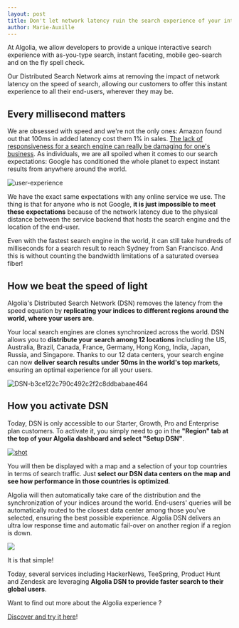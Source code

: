 ```yaml
---
layout: post
title: Don't let network latency ruin the search experience of your international users
author: Marie-Auxille
---
```


At Algolia, we allow developers to provide a unique interactive search
experience with as-you-type search, instant faceting, mobile geo-search and on
the fly spell check.

Our Distributed Search Network aims at removing the impact of network latency
on the speed of search, allowing our customers to offer this instant
experience to all their end-users, wherever they may be.

## Every millisecond matters

We are obsessed with speed and we're not the only ones: Amazon found out that
100ms in added latency cost them 1% in sales. [The lack of responsiveness for
a search engine can really be damaging for one's
business][1]. As
individuals, we are all spoiled when it comes to our search expectations:
Google has conditioned the whole planet to expect instant results from
anywhere around the world.

![user-experience][2]

We have the exact same expectations with any online service we use. The thing
is that for anyone who is not Google, **it is just impossible to meet these
expectations** because of the network latency due to the physical distance
between the service backend that hosts the search engine and the location of
the end-user.

Even with the fastest search engine in the world, it can still take hundreds
of milliseconds for a search result to reach Sydney from San Francisco. And
this is without counting the bandwidth limitations of a saturated oversea
fiber!

## How we beat the speed of light

Algolia's Distributed Search Network (DSN) removes the latency from the speed
equation by **replicating your indices to different regions around the world,
where your users are**.

Your local search engines are clones synchronized across the world. DSN allows
you to **distribute your search among 12 locations** including the US,
Australia, Brazil, Canada, France, Germany, Hong Kong, India, Japan, Russia,
and Singapore. Thanks to our 12 data centers, your search engine can now
**deliver search results under 50ms in the world's top markets**, ensuring an
optimal experience for all your users.

![DSN-b3ce122c790c492c2f2c8ddbabaae464][3]

## How you activate DSN

Today, DSN is only accessible to our Starter, Growth, Pro and Enterprise plan
customers. To activate it, you simply need to go in the **"Region" tab at the
top of your Algolia dashboard and select "Setup DSN"**.

[![shot][4]](https://www.algolia.com/dsn/setup)

You will then be displayed with a map and a selection of your top countries in
terms of search traffic. Just **select our DSN data centers on the map and see
how performance in those countries is optimized**.

Algolia will then automatically take care of the distribution and the
synchronization of your indices around the world. End-users' queries will be
automatically routed to the closest data center among those you've selected,
ensuring the best possible experience. Algolia DSN delivers an ultra low
response time and automatic fail-over on another region if a region is down.

[![][5]](https://www.algolia.com/dsn/setup)

It is that simple!

Today, several services including HackerNews, TeeSpring, Product Hunt and
Zendesk are leveraging **Algolia DSN to provide faster search to their global
users**.

Want to find out more about the Algolia experience ?

[Discover and try it here][6]!


[1]: http://glinden.blogspot.fr/2006/11/marissa-mayer-at-web-20.html
[2]: /algoliasearch-jekyll-hyde/assets/user-experience.jpg
[3]: /algoliasearch-jekyll-hyde/assets/DSN-b3ce122c790c492c2f2c8ddbabaae464.jpg
[4]: /algoliasearch-jekyll-hyde/assets/shot.jpg
[5]: /algoliasearch-jekyll-hyde/assets/dsn-shot.jpg
[6]: https://www.algolia.com/features
